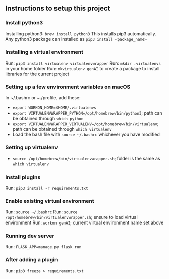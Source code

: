 ## Instructions to setup this project ##

### Install python3 ###
Installing python3: `brew install python3`
This installs pip3 automatically. Any python3 package can installed as `pip3 install <package_name>`

### Installing a virtual environment ###
Run: `pip3 install virtualenv virtualenvwrapper`
Run: `mkdir .virtualenvs` in your home folder
Run: `mkvirtualenv genAI` to create a package to install libraries for the current project

### Setting up a few environment variables on macOS ###
In ~/.bashrc or ~./profile, add these:
- `export WORKON_HOME=$HOME/.virtualenvs`
- `export VIRTUALENVWRAPPER_PYTHON=/opt/homebrew/bin/python3`; path can be obtained through `which python`
- `export VIRTUALENVWRAPPER_VIRTUALENV=/opt/homebrew/bin/virtualenv`; path can be obtained through `which virtualenv`
- Load the bash file with `source ~/.bashrc` whichever you have modified

### Setting up virtualenv ###
- `source /opt/homebrew/bin/virtualenvwrapper.sh`; folder is the same as `which virtualenv`

### Install plugins ###
Run: `pip3 install -r requirements.txt`

### Enable existing virtual environment ###
Run: `source ~/.bashrc`
Run: `source /opt/homebrew/bin/virtualenvwrapper.sh`; ensure to load virtual environment
Run: `workon genAI`; current virtual environment name set above

### Running dev server ###
Run: `FLASK_APP=manage.py flask run`


### After adding a plugin ###
Run: `pip3 freeze > requirements.txt`
